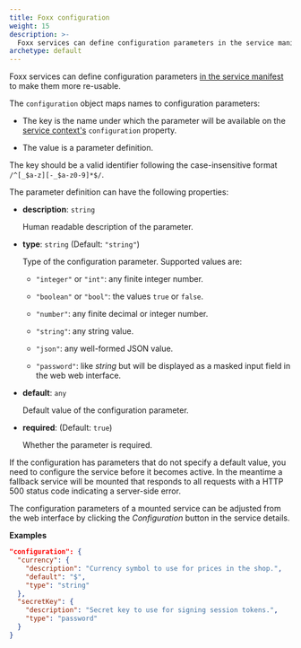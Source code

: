 ```yaml
---
title: Foxx configuration
weight: 15
description: >-
  Foxx services can define configuration parameters in the service manifest to make them more re-usable
archetype: default
---
```

Foxx services can define configuration parameters
[in the service manifest](service-manifest.md) to make them more re-usable.

The `configuration` object maps names to configuration parameters:

* The key is the name under which the parameter will be available on the
  [service context's](service-context.md) `configuration` property.

* The value is a parameter definition.

The key should be a valid identifier following the case-insensitive format
`/^[_$a-z][-_$a-z0-9]*$/`.

The parameter definition can have the following properties:

* **description**: `string`

  Human readable description of the parameter.

* **type**: `string` (Default: `"string"`)

  Type of the configuration parameter. Supported values are:

  * `"integer"` or `"int"`:
    any finite integer number.

  * `"boolean"` or `"bool"`:
    the values `true` or `false`.

  * `"number"`:
    any finite decimal or integer number.

  * `"string"`:
    any string value.

  * `"json"`:
    any well-formed JSON value.

  * `"password"`:
    like *string* but will be displayed as a masked input field in the web web interface.

* **default**: `any`

  Default value of the configuration parameter.

* **required**: (Default: `true`)

  Whether the parameter is required.

If the configuration has parameters that do not specify a default value, you
need to configure the service before it becomes active. In the meantime a
fallback service will be mounted that responds to all requests with a HTTP 500
status code indicating a server-side error.

The configuration parameters of a mounted service can be adjusted from the
web interface by clicking the *Configuration* button in the service details.

**Examples**

```json
"configuration": {
  "currency": {
    "description": "Currency symbol to use for prices in the shop.",
    "default": "$",
    "type": "string"
  },
  "secretKey": {
    "description": "Secret key to use for signing session tokens.",
    "type": "password"
  }
}
```
